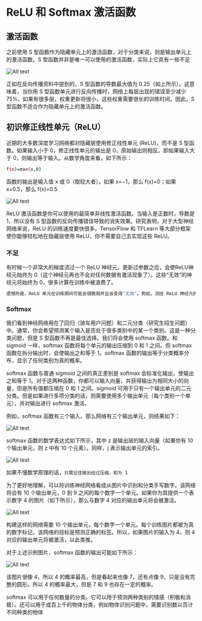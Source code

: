 # ReLU 和 Softmax 激活函数

## 激活函数

之前使用 S 型函数作为隐藏单元上的激活函数，对于分类来说，则是输出单元上的激活函数。S 型函数并非是唯一可以使用的激活函数，实际上它具有一些不足

![All text](http://ww1.sinaimg.cn/large/dc05ba18gy1fnhqhrekejj21300i0go6.jpg)

正如在反向传播资料中提到的，S 型函数的导数最大值为 0.25（如上所示）。这意味着，当你用 S 型函数单元进行反向传播时，网络上每层出现的错误至少减少 75%，如果有很多层，权重更新将很小，这些权重需要很长的训练时间。因此，S 型函数不适合作为隐藏单元上的激活函数。

## 初识修正线性单元（ReLU）

近期的大多数深度学习网络都对隐藏层使用修正线性单元 (ReLU)，而不是 S 型函数。如果输入小于 0，修正线性单元的输出是 0，原始输出则相反。即如果输入大于 0，则输出等于输入。从数学角度来看，如下所示：

```bash
f(x)=max(x,0)
```

函数的输出是输入值 x 或 0（取较大者）。如果 x=−1，那么 f(x)=0；如果 x=0.5，那么 f(x)=0.5

![All text](http://ww1.sinaimg.cn/large/dc05ba18gy1fnhqm12enzj21460v0taf.jpg)

ReLU 激活函数是你可以使用的最简单非线性激活函数。当输入是正数时，导数是 1，所以没有 S 型函数的反向传播错误导致的消失效果。研究表明，对于大型神经网络来说，ReLU 的训练速度要快很多。TensorFlow 和 TFLearn 等大部分框架使你能够轻松地在隐藏层使用 ReLU，你不需要自己去实现这些 ReLU。

### 不足

有时候一个非常大的梯度流过一个 ReLU 神经元，更新过参数之后，会使ReLU神经元始终为 0（这个神经元再也不会对任何数据有激活现象了）。这些“无效”的神经元将始终为 0，很多计算在训练中被浪费了。

```bash
遗憾的是，ReLU 单元在训练期间可能会很脆弱并且会变得"无效"。例如，流经 ReLU 神经元的大型梯度可能会导致权重按以下方式更新：神经元将再也不会在任何数据点上激活。如果发生这种情况，那么流经该单元的梯度将自此始终为零。也就是说，ReLU 单元会在训练期间变得无效并且不可逆转，因为它们可能会不再位于数据流形上。例如，学习速度（learning rate）设置的太高，你的网络可能有高达 40% 的神经元处于"无效"状态（即神经元在整个训练数据集上从未激活）。如果能正确地设置学习速度，那么该问题就不太容易出现。
```

### Softmax

我们看到神经网络用在了回归（骑车用户问题）和二元分类（研究生招生问题）中。通常，你会希望预测某个输入是否处于很多类别中的某一个类别。这是一种分类问题，但是 S 型函数不再是最佳选择。我们将会使用 softmax 函数。和 sigmoid 一样，softmax 函数将每个单元的输出压缩到 0 和 1 之间。但 softmax 函数在拆分输出时，会使输出之和等于 1。softmax 函数的输出等于分类概率分布，显示了任何类别为真的概率。

softmax 函数与普通 sigmoid 之间的真正差别是 softmax 会标准化输出，使输出之和等于 1。对于这两种函数，你都可以输入向量，并获得输出为相同大小的向量，但是所有值都压缩在 0 和 1 之间。sigmoid 可用于只有一个输出单元的二元分类。但是如果进行多项分类的话，则需要使用多个输出单元（每个类别一个单元），并对输出进行 softmax 激活。

例如，softmax 函数有三个输入，那么网络有三个输出单元，则结果如下：

![All text](http://ww1.sinaimg.cn/large/dc05ba18gy1fnhqpdc8mzj20ue08iwfe.jpg)

softmax 函数的数学表达式如下所示，其中 z 是输出层的输入向量（如果你有 10 个输出单元，则 z 中有 10 个元素）。同样，j 表示输出单元的索引。

![All text](http://ww1.sinaimg.cn/large/dc05ba18gy1fnhqpwc7h7j20q60523yt.jpg)

如果不懂数学原理的话，`只需记住输出经过压缩，和为 1`

为了更好地理解，可以将训练神经网络看成从图片中识别和分类手写数字。该网络将会有 10 个输出单元，0 到 9 之间的每个数字一个单元。如果你为其提供一个表示数字 4 的图片（如下所示），那么与数字 4 对应的输出单元将会被激活。

![All text](http://ww1.sinaimg.cn/large/dc05ba18gy1fnhqqiksaej20j60im3yx.jpg)

构建这样的网络需要 10 个输出单元，每个数字一个单元。每个训练图片都被为真的数字标记，该网络的目标是预测正确的标签。所以，如果图片的输入为 4，则 4 对应的输出单元将被激活，以此类推。

对于上述示例图片，softmax 函数的输出可能如下所示：

![All text](http://ww1.sinaimg.cn/large/dc05ba18gy1fnhqr3mei0j20vg0i075g.jpg)

该图片很像 4，所以 4 的概率最高，但是看起来也像 7，还有点像 9，只是没有完整的圆形。所以 4 的概率最大，但是 7 和 9 也存在一定的概率。

softmax 可以用于任何数量的分类。它可以用于预测两种类别的情感（积极和消极）。还可以用于成百上千的物体分类，例如物体识别问题中，需要识别数以百计不同种类的物体